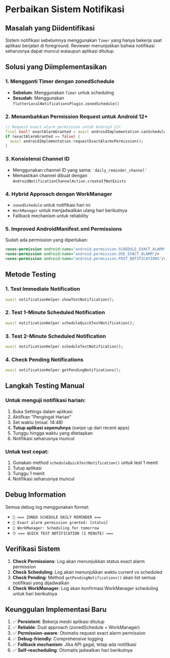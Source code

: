 # Perbaikan Sistem Notifikasi

## Masalah yang Diidentifikasi

Sistem notifikasi sebelumnya menggunakan `Timer` yang hanya bekerja saat aplikasi berjalan di foreground. Reviewer menunjukkan bahwa notifikasi seharusnya dapat muncul walaupun aplikasi ditutup.

## Solusi yang Diimplementasikan

### 1. Mengganti Timer dengan zonedSchedule
- **Sebelum**: Menggunakan `Timer` untuk scheduling
- **Sesudah**: Menggunakan `flutterLocalNotificationsPlugin.zonedSchedule()`

### 2. Menambahkan Permission Request untuk Android 12+
```dart
// Request exact alarm permission untuk Android 12+
final bool? exactAlarmGranted = await androidImplementation.canScheduleExactNotifications();
if (exactAlarmGranted == false) {
  await androidImplementation.requestExactAlarmsPermission();
}
```

### 3. Konsistensi Channel ID
- Menggunakan channel ID yang sama: `'daily_reminder_channel'`
- Memastikan channel dibuat dengan `AndroidNotificationChannelAction.createIfNotExists`

### 4. Hybrid Approach dengan WorkManager
- `zonedSchedule` untuk notifikasi hari ini
- `WorkManager` untuk menjadwalkan ulang hari berikutnya
- Fallback mechanism untuk reliability

### 5. Improved AndroidManifest.xml Permissions
Sudah ada permission yang diperlukan:
```xml
<uses-permission android:name="android.permission.SCHEDULE_EXACT_ALARM"/>
<uses-permission android:name="android.permission.USE_EXACT_ALARM"/>
<uses-permission android:name="android.permission.POST_NOTIFICATIONS"/>
```

## Metode Testing

### 1. Test Immediate Notification
```dart
await notificationHelper.showTestNotification();
```

### 2. Test 1-Minute Scheduled Notification
```dart
await notificationHelper.scheduleQuickTestNotification();
```

### 3. Test 2-Minute Scheduled Notification
```dart
await notificationHelper.scheduleTestNotification();
```

### 4. Check Pending Notifications
```dart
await notificationHelper.getPendingNotifications();
```

## Langkah Testing Manual

### Untuk menguji notifikasi harian:
1. Buka Settings dalam aplikasi
2. Aktifkan "Pengingat Harian"
3. Set waktu (misal: 14:48)
4. **Tutup aplikasi sepenuhnya** (swipe up dari recent apps)
5. Tunggu hingga waktu yang ditetapkan
6. Notifikasi seharusnya muncul

### Untuk test cepat:
1. Gunakan method `scheduleQuickTestNotification()` untuk test 1 menit
2. Tutup aplikasi
3. Tunggu 1 menit
4. Notifikasi seharusnya muncul

## Debug Information

Semua debug log menggunakan format:
- `🔔 === ZONED SCHEDULE DAILY REMINDER ===`
- `🔐 Exact alarm permission granted: [status]`
- `📅 WorkManager: Scheduling for tomorrow`
- `⏰ === QUICK TEST NOTIFICATION (1 MINUTE) ===`

## Verifikasi Sistem

1. **Check Permissions**: Log akan menunjukkan status exact alarm permission
2. **Check Scheduling**: Log akan menunjukkan waktu current vs scheduled
3. **Check Pending**: Method `getPendingNotifications()` akan list semua notifikasi yang dijadwalkan
4. **Check WorkManager**: Log akan konfirmasi WorkManager scheduling untuk hari berikutnya

## Keunggulan Implementasi Baru

1. ✅ **Persistent**: Bekerja meski aplikasi ditutup
2. ✅ **Reliable**: Dual approach (zonedSchedule + WorkManager)
3. ✅ **Permission-aware**: Otomatis request exact alarm permission
4. ✅ **Debug-friendly**: Comprehensive logging
5. ✅ **Fallback mechanism**: Jika API gagal, tetap ada notifikasi
6. ✅ **Self-rescheduling**: Otomatis jadwalkan hari berikutnya